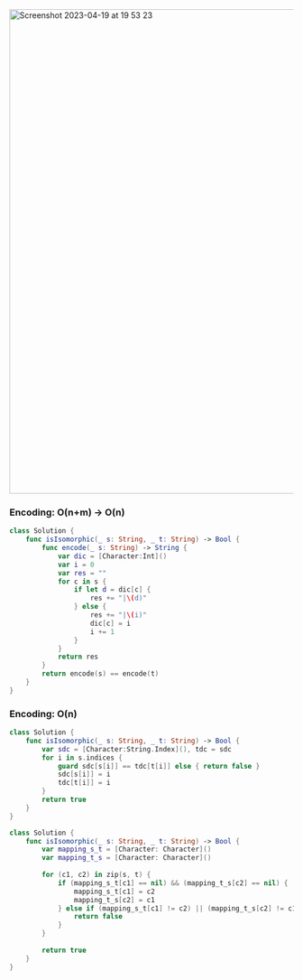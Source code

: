 <img width="858" alt="Screenshot 2023-04-19 at 19 53 23" src="https://user-images.githubusercontent.com/73763976/233172580-b6ad6208-d8c4-4d4a-ab02-1caa93916a83.png">

### Encoding: O(n+m) -> O(n)
```swift
class Solution {
    func isIsomorphic(_ s: String, _ t: String) -> Bool {
        func encode(_ s: String) -> String { 
            var dic = [Character:Int]()
            var i = 0
            var res = ""
            for c in s { 
                if let d = dic[c] { 
                    res += "|\(d)"
                } else { 
                    res += "|\(i)"
                    dic[c] = i
                    i += 1
                }
            }
            return res
        }
        return encode(s) == encode(t)
    }
}
```

### Encoding:  O(n)
```swift
class Solution {
    func isIsomorphic(_ s: String, _ t: String) -> Bool {
        var sdc = [Character:String.Index](), tdc = sdc
        for i in s.indices {
            guard sdc[s[i]] == tdc[t[i]] else { return false }
            sdc[s[i]] = i
            tdc[t[i]] = i
        }
        return true
    }
}

```

```swift
class Solution {
    func isIsomorphic(_ s: String, _ t: String) -> Bool {
        var mapping_s_t = [Character: Character]()
        var mapping_t_s = [Character: Character]()
        
        for (c1, c2) in zip(s, t) {
            if (mapping_s_t[c1] == nil) && (mapping_t_s[c2] == nil) {
                mapping_s_t[c1] = c2
                mapping_t_s[c2] = c1
            } else if (mapping_s_t[c1] != c2) || (mapping_t_s[c2] != c1) {
                return false
            }
        }
        
        return true
    }
}

```
